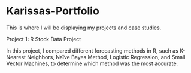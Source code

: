 # Karissas-Portfolio
This is where I will be displaying my projects and case studies.

Project 1: R Stock Data Project

In this project, I compared different forecasting methods in R, such as K-Nearest Neighbors, Naïve Bayes Method, Logistic Regression, and Small Vector Machines, to determine which method was the most accurate.

